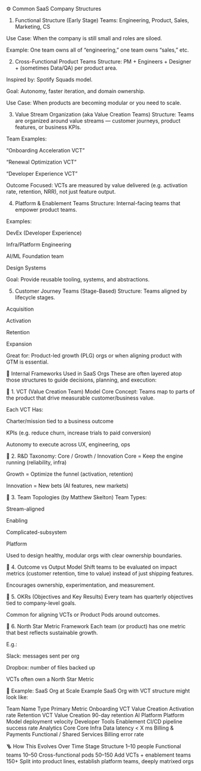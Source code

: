 ⚙️ Common SaaS Company Structures
1. Functional Structure (Early Stage)
Teams: Engineering, Product, Sales, Marketing, CS

Use Case: When the company is still small and roles are siloed.

Example: One team owns all of “engineering,” one team owns “sales,” etc.

2. Cross-Functional Product Teams
Structure: PM + Engineers + Designer + (sometimes Data/QA) per product area.

Inspired by: Spotify Squads model.

Goal: Autonomy, faster iteration, and domain ownership.

Use Case: When products are becoming modular or you need to scale.

3. Value Stream Organization (aka Value Creation Teams)
Structure: Teams are organized around value streams — customer journeys, product features, or business KPIs.

Team Examples:

“Onboarding Acceleration VCT”

“Renewal Optimization VCT”

“Developer Experience VCT”

Outcome Focused: VCTs are measured by value delivered (e.g. activation rate, retention, NRR), not just feature output.

4. Platform & Enablement Teams
Structure: Internal-facing teams that empower product teams.

Examples:

DevEx (Developer Experience)

Infra/Platform Engineering

AI/ML Foundation team

Design Systems

Goal: Provide reusable tooling, systems, and abstractions.

5. Customer Journey Teams (Stage-Based)
Structure: Teams aligned by lifecycle stages.

Acquisition

Activation

Retention

Expansion

Great for: Product-led growth (PLG) orgs or when aligning product with GTM is essential.

🧠 Internal Frameworks Used in SaaS Orgs
These are often layered atop those structures to guide decisions, planning, and execution:

🔹 1. VCT (Value Creation Team) Model
Core Concept: Teams map to parts of the product that drive measurable customer/business value.

Each VCT Has:

Charter/mission tied to a business outcome

KPIs (e.g. reduce churn, increase trials to paid conversion)

Autonomy to execute across UX, engineering, ops

🔹 2. R&D Taxonomy: Core / Growth / Innovation
Core = Keep the engine running (reliability, infra)

Growth = Optimize the funnel (activation, retention)

Innovation = New bets (AI features, new markets)

🔹 3. Team Topologies (by Matthew Skelton)
Team Types:

Stream-aligned

Enabling

Complicated-subsystem

Platform

Used to design healthy, modular orgs with clear ownership boundaries.

🔹 4. Outcome vs Output Model
Shift teams to be evaluated on impact metrics (customer retention, time to value) instead of just shipping features.

Encourages ownership, experimentation, and measurement.

🔹 5. OKRs (Objectives and Key Results)
Every team has quarterly objectives tied to company-level goals.

Common for aligning VCTs or Product Pods around outcomes.

🔹 6. North Star Metric Framework
Each team (or product) has one metric that best reflects sustainable growth.

E.g.:

Slack: messages sent per org

Dropbox: number of files backed up

VCTs often own a North Star Metric

🧭 Example: SaaS Org at Scale
Example SaaS Org with VCT structure might look like:

Team Name	Type	Primary Metric
Onboarding VCT	Value Creation	Activation rate
Retention VCT	Value Creation	90-day retention
AI Platform	Platform	Model deployment velocity
Developer Tools	Enablement	CI/CD pipeline success rate
Analytics Core	Core Infra	Data latency < X ms
Billing & Payments	Functional / Shared Services	Billing error rate

🪜 How This Evolves Over Time
Stage	Structure
1–10 people	Functional teams
10–50	Cross-functional pods
50–150	Add VCTs + enablement teams
150+	Split into product lines, establish platform teams, deeply matrixed orgs

